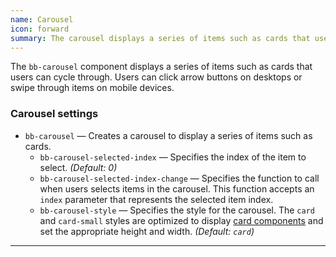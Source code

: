 ```yaml
---
name: Carousel
icon: forward
summary: The carousel displays a series of items such as cards that users can cycle through.
---
```


The `bb-carousel` component displays a series of items such as cards that users can cycle through. Users can click arrow buttons on desktops or swipe through items on mobile devices.

### Carousel settings ###
- `bb-carousel` &mdash; Creates a carousel to display a series of items such as cards.
    - `bb-carousel-selected-index` &mdash; Specifies the index of the item to select. *(Default: 0)*
    - `bb-carousel-selected-index-change` &mdash; Specifies the function to call when users selects items in the carousel. This function accepts an `index` parameter that represents the selected item index.
    - `bb-carousel-style` &mdash; Specifies the style for the carousel. The `card` and `card-small` styles are optimized to display [card components](../card/) and set the appropriate height and width. *(Default: `card`)*
---